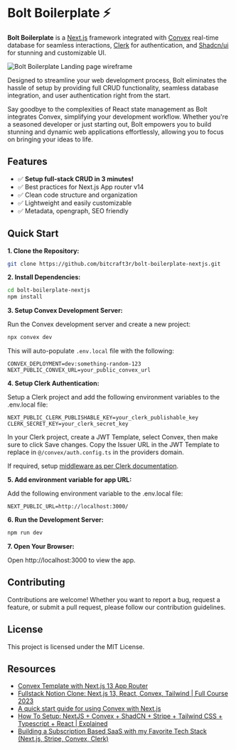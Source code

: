 # Bolt Boilerplate ⚡

**Bolt Boilerplate** is a [Next.js](https://nextjs.org/) framework integrated with [Convex](https://docs.convex.dev/quickstart/nextjs) real-time database for seamless interactions, [Clerk](https://clerk.com/docs/quickstarts/nextjs) for authentication, and [Shadcn/ui](https://ui.shadcn.com/docs/installation/next) for stunning and customizable UI. 

![Bolt Boilerplate Landing page wireframe](https://github.com/bitcraft3r/bolt-boilerplate-nextjs/assets/8282076/ee300905-0577-4d4b-a1d3-c248a31f90d0)

Designed to streamline your web development process, Bolt eliminates the hassle of setup by providing full CRUD functionality, seamless database integration, and user authentication right from the start. 

Say goodbye to the complexities of React state management as Bolt integrates Convex, simplifying your development workflow. Whether you're a seasoned developer or just starting out, Bolt empowers you to build stunning and dynamic web applications effortlessly, allowing you to focus on bringing your ideas to life.

## Features

- ✅ **Setup full-stack CRUD in 3 minutes!**
- ✅ Best practices for Next.js App router v14
- ✅ Clean code structure and organization
- ✅ Lightweight and easily customizable
- ✅ Metadata, opengraph, SEO friendly

## Quick Start

**1. Clone the Repository:**

```bash
git clone https://github.com/bitcraft3r/bolt-boilerplate-nextjs.git
```

**2. Install Dependencies:**

```bash
cd bolt-boilerplate-nextjs
npm install
```

**3. Setup Convex Development Server:**

Run the Convex development server and create a new project:
```bash
npx convex dev
``` 
This will auto-populate `.env.local` file with the following:
```plaintext
CONVEX_DEPLOYMENT=dev:something-random-123
NEXT_PUBLIC_CONVEX_URL=your_public_convex_url
```

**4. Setup Clerk Authentication:**

Setup a Clerk project and add the following environment variables to the .env.local file:
```plaintext
NEXT_PUBLIC_CLERK_PUBLISHABLE_KEY=your_clerk_publishable_key
CLERK_SECRET_KEY=your_clerk_secret_key
```
In your Clerk project, create a JWT Template, select Convex, then make sure to click Save changes. Copy the Issuer URL in the JWT Template to replace in `@/convex/auth.config.ts` in the providers domain.

If required, setup [middleware as per Clerk documentation](https://clerk.com/docs/references/nextjs/auth-middleware#auth-middleware).

**5. Add environment variable for app URL:** 

Add the following environment variable to the .env.local file:
```plaintext
NEXT_PUBLIC_URL=http://localhost:3000/
```

**6. Run the Development Server:**

```bash
npm run dev
```

**7. Open Your Browser:**

Open http://localhost:3000 to view the app.

## Contributing

Contributions are welcome! Whether you want to report a bug, request a feature, or submit a pull request, please follow our contribution guidelines.

## License

This project is licensed under the MIT License.

## Resources

- [Convex Template with Next.js 13 App Router](https://www.convex.dev/templates/nextjs-app-router)
- [Fullstack Notion Clone: Next.js 13, React, Convex, Tailwind | Full Course 2023](https://youtu.be/0OaDyjB9Ib8)
- [A quick start guide for using Convex with Next.js](https://youtu.be/vaQZYRSiimI)
- [How To Setup: NextJS + Convex + ShadCN + Stripe + Tailwind CSS + Typescript + React | Explained](https://youtu.be/bTY0fa8p8D0)
- [Building a Subscription Based SaaS with my Favorite Tech Stack (Next.js, Stripe, Convex, Clerk)](https://youtu.be/Vjtn9pWAZDI)
